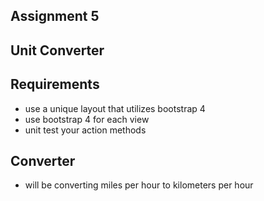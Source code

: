 ## Assignment 5
## Unit Converter

## Requirements
* use a unique layout that utilizes bootstrap 4
* use bootstrap 4 for each view
* unit test your action methods

## Converter
* will be converting miles per hour to kilometers per hour 
